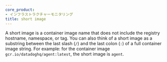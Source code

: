 ```yaml
---
core_product:
- インフラストラクチャーモニタリング
title: short image
---
```

A short image is a container image name that does not include the registry hostname, namespace, or tag. You can also think of a short image as a substring between the last slash (`/`) and the last colon (`:`) of a full container image string. For example: for the container image `gcr.io/datadoghq/agent:latest`, the short image is `agent`.